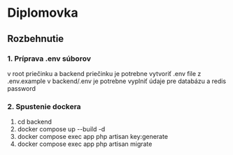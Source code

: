 # Diplomovka


## Rozbehnutie
### 1. Príprava .env súborov
v root priečinku a backend priečinku je potrebne vytvoriť .env file z .env.example
v backend/.env je potrebne vyplniť údaje pre databázu a redis password

### 2. Spustenie dockera
1. cd backend
2. docker compose up --build -d
3. docker compose exec app php artisan key:generate
4. docker compose exec app php artisan migrate

